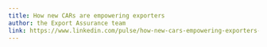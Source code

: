 ```yaml
---
title: How new CARs are empowering exporters
author: the Export Assurance team
link: https://www.linkedin.com/pulse/how-new-cars-empowering-exporters-/
---
```

